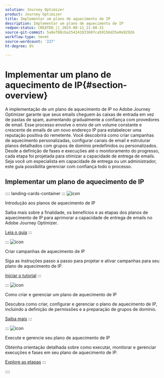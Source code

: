 ```yaml
---
solution: Journey Optimizer
product: Journey Optimizer
title: Implementar um plano de aquecimento de IP
description: Implementar um plano de aquecimento de IP
redpen-status: CREATED_||_2025-08-11_21-08-31
source-git-commit: 5a8ef88cba254241933607ca59156d35e0e92926
workflow-type: tm+mt
source-wordcount: '227'
ht-degree: 8%

---
```



# Implementar um plano de aquecimento de IP{#section-overview}

A implementação de um plano de aquecimento de IP no Adobe Journey Optimizer garante que seus emails cheguem às caixas de entrada em vez de pastas de spam, aumentando gradualmente a confiança com provedores de email. Esse processo envolve o envio de um volume constante e crescente de emails de um novo endereço IP para estabelecer uma reputação positiva do remetente. Você descobrirá como criar campanhas de aquecimento personalizadas, configurar canais de email e estruturar planos detalhados com grupos de domínio predefinidos ou personalizados. Desde a definição de fases e execuções até o monitoramento do progresso, cada etapa foi projetada para otimizar a capacidade de entrega de emails. Seja você um especialista em capacidade de entrega ou um administrador, este guia possibilita gerenciar com confiança todo o processo.

## Implementar um plano de aquecimento de IP

:::: landing-cards-container
:::
![icon](https://cdn.experienceleague.adobe.com/icons/book.svg?lang=pt-BR)

Introdução aos planos de aquecimento de IP

Saiba mais sobre a finalidade, os benefícios e as etapas dos planos de aquecimento de IP para aprimorar a capacidade de entrega de emails no Adobe Journey Optimizer.

[Leia o guia](../using/configuration/ip-warmup-gs.md)
:::

:::
![icon](https://cdn.experienceleague.adobe.com/icons/circle-play.svg?lang=pt-BR)

Criar campanhas de aquecimento de IP

Siga as instruções passo a passo para projetar e ativar campanhas para seu plano de aquecimento de IP.

[Iniciar o tutorial](../using/configuration/ip-warmup-campaign.md)
:::

:::
![icon](https://cdn.experienceleague.adobe.com/icons/gear.svg?lang=pt-BR)

Como criar e gerenciar um plano de aquecimento de IP

Descubra como criar, configurar e gerenciar o plano de aquecimento de IP, incluindo a definição de permissões e a preparação de grupos de domínio.

[Saiba mais](../using/configuration/ip-warmup-plan.md)
:::

:::
![icon](https://cdn.experienceleague.adobe.com/icons/list-check.svg?lang=pt-BR)

Execute e gerencie seu plano de aquecimento de IP

Obtenha orientação detalhada sobre como executar, monitorar e gerenciar execuções e fases em seu plano de aquecimento de IP.

[Explore as etapas](../using/configuration/ip-warmup-execution.md)
:::

::::
